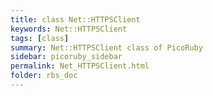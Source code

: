 ```yaml
---
title: class Net::HTTPSClient
keywords: Net::HTTPSClient
tags: [class]
summary: Net::HTTPSClient class of PicoRuby
sidebar: picoruby_sidebar
permalink: Net_HTTPSClient.html
folder: rbs_doc
---
```

